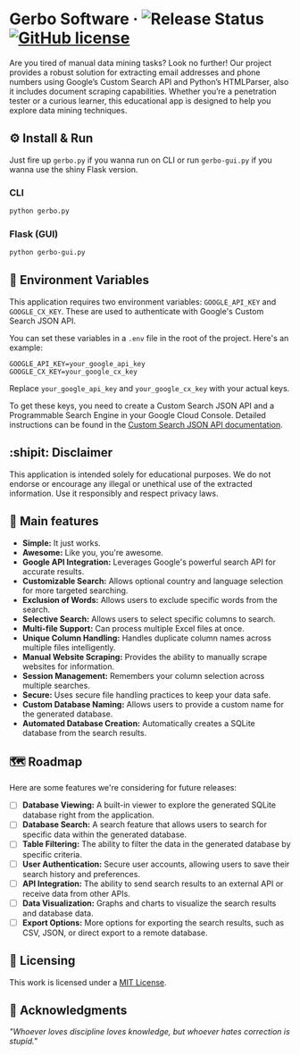# Gerbo Software &middot; ![Release Status](https://img.shields.io/badge/release-v2.2.0-green) [![GitHub license](https://img.shields.io/badge/license-MIT-blue.svg)](LICENSE)
Are you tired of manual data mining tasks? Look no further! Our project provides a robust solution for extracting email addresses and phone numbers using Google’s Custom Search API and Python’s HTMLParser, also it includes document scraping capabilities. Whether you’re a penetration tester or a curious learner, this educational app is designed to help you explore data mining techniques.

## :gear: Install & Run
Just fire up `gerbo.py` if you wanna run on CLI or run `gerbo-gui.py` if you wanna use the shiny Flask version.

### CLI
```bash
python gerbo.py
```

### Flask (GUI)
```bash
python gerbo-gui.py
```

## :key: Environment Variables
This application requires two environment variables: `GOOGLE_API_KEY` and `GOOGLE_CX_KEY`. These are used to authenticate with Google's Custom Search JSON API.

You can set these variables in a `.env` file in the root of the project. Here's an example:

```plaintext
GOOGLE_API_KEY=your_google_api_key
GOOGLE_CX_KEY=your_google_cx_key
```

Replace `your_google_api_key` and `your_google_cx_key` with your actual keys.

To get these keys, you need to create a Custom Search JSON API and a Programmable Search Engine in your Google Cloud Console. Detailed instructions can be found in the [Custom Search JSON API documentation](https://developers.google.com/custom-search/v1/overview).

## :shipit: Disclaimer
This application is intended solely for educational purposes. We do not endorse or encourage any illegal or unethical use of the extracted information. Use it responsibly and respect privacy laws.

## :star2: Main features
* **Simple:** It just works.
* **Awesome:** Like you, you're awesome.
* **Google API Integration:** Leverages Google's powerful search API for accurate results.
* **Customizable Search:** Allows optional country and language selection for more targeted searching.
* **Exclusion of Words:** Allows users to exclude specific words from the search.
* **Selective Search:** Allows users to select specific columns to search.
* **Multi-file Support:** Can process multiple Excel files at once.
* **Unique Column Handling:** Handles duplicate column names across multiple files intelligently.
* **Manual Website Scraping:** Provides the ability to manually scrape websites for information.
* **Session Management:** Remembers your column selection across multiple searches.
* **Secure:** Uses secure file handling practices to keep your data safe.
* **Custom Database Naming:** Allows users to provide a custom name for the generated database.
* **Automated Database Creation:** Automatically creates a SQLite database from the search results.

## :world_map: Roadmap

Here are some features we're considering for future releases:

- [ ] **Database Viewing:** A built-in viewer to explore the generated SQLite database right from the application.
- [ ] **Database Search:** A search feature that allows users to search for specific data within the generated database.
- [ ] **Table Filtering:** The ability to filter the data in the generated database by specific criteria.
- [ ] **User Authentication:** Secure user accounts, allowing users to save their search history and preferences.
- [ ] **API Integration:** The ability to send search results to an external API or receive data from other APIs.
- [ ] **Data Visualization:** Graphs and charts to visualize the search results and database data.
- [ ] **Export Options:** More options for exporting the search results, such as CSV, JSON, or direct export to a remote database.

## :scroll: Licensing
This work is licensed under a [MIT License](LICENSE).

## :brain: Acknowledgments
*"Whoever loves discipline loves knowledge, but whoever hates correction is stupid."*